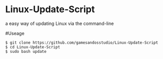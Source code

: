 # Linux-Update-Script
a easy way of updating Linux via the command-line

#Useage
```shell
$ git clone https://github.com/gamesandosstudio/Linux-Update-Script
$ cd Linux-Update-Script
$ sudo bash update
```
